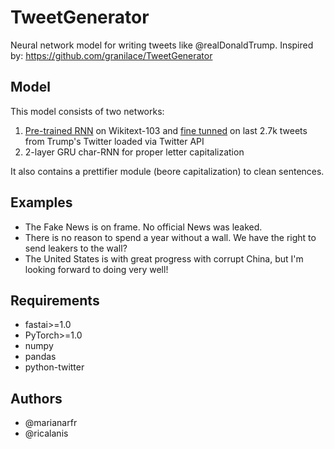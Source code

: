 # TweetGenerator
Neural network model for writing tweets like @realDonaldTrump.
Inspired by: https://github.com/granilace/TweetGenerator

## Model
This model consists of two networks:
1. [Pre-trained RNN](http://nlp.fast.ai/category/classification.html) on Wikitext-103 and [fine tunned](https://nips2018creativity.github.io/doc/Transfer%20Learning%20for%20Style-Specific%20Text%20Generation.pdf) on last 2.7k tweets from Trump's Twitter loaded via Twitter API
2. 2-layer GRU char-RNN for proper letter capitalization

It also contains a prettifier module (beore capitalization) to clean sentences.


## Examples
* The Fake News is on frame. No official News was leaked.
* There is no reason to spend a year without a wall. We have the right to send leakers to the wall?
* The United States is with great progress with corrupt China, but I'm looking forward to doing very well! 

## Requirements
* fastai>=1.0
* PyTorch>=1.0
* numpy
* pandas
* python-twitter

## Authors
- @marianarfr
- @ricalanis
